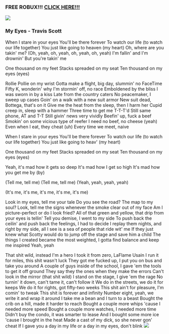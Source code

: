 ### FREE ROBUX!!! [CLICK HERE!!!](https://youtu.be/xvFZjo5PgG0?si=0gsSZ0wmVIJqtkNX)
![](https://media1.tenor.com/m/JuO0In1HqbMAAAAC/fin-fin-fin.gif)


 ### My Eyes - Travis Scott

When I stare in your eyes
You'll be there forever
To watch our life (to watch our life together)
You just like going to heaven (my heart)
Oh, where are you takin' me? (Oh, yeah, oh, yeah, oh, yeah, oh, yeah)
I'm fallin' and I'm drownin'
But you're takin' me

One thousand on my feet
Stacks spreaded on my seat
Ten thousand on my eyes (eyes)

Rollie Pollie on my wrist
Gotta make a flight, big day, slummin' no FaceTime
Fifty K, wonderin' why I'm stormin' off, no race
Emboldened by the bliss
I was sworn in by a kiss
Late from the country caters
No peacemaker, I sweep up cases
Goin' on a walk with a new suit armor
New suit dead, Bottega, that's on it
Give me the heat from the sleep, then I harm her
Cupid creep in, sleep with a hammer
Three time to get me T-T-T'd
Still same phone, AT and T-T
Still givin' news very vividly
Beefin' up, fuck a beef
Smokin' on some vicious type of reefer
I need no beef, no cheese (yeah)
Even when I eat, they cheat (uh)
Every time we meet, naive

When I stare in your eyes
You'll be there forever
To watch our life (to watch our life together)
You just like going to heav' (my heart)

One thousand on my feet
Stacks spreaded on my seat
Ten thousand on my eyes (eyes)

Yeah, it's mad how it gets so deep
It's mad how I get so high
It's mad how you get me by (by)

(Tell me, tell me)
(Tell me, tell me)
(Yeah, yeah, yeah, yeah)

(It's me, it's me, it's me, it's me, it's me)

Look in my eyes, tell me your tale
Do you see the road? The map to my soul?
Look, tell me the signs whenever the smoke clear out of my face
Am I picture-perfect or do I look fried?
All of that green and yellow, that drip from your eyes is tellin'
Tell you demise, I went to my side
To push back the ceilin' and push back the feelings, I had to decide
I replay them nights, and right by my side, all I see is a sea of people that ride wit' me
If they just knew what Scotty would do to jump off the stage and save him a child
The things I created became the most weighted, I gotta find balance and keep me inspired
Yeah, yeah

That shit wild, instead I'm a hero
I took it from zero, LaFlame Usain
I run it for miles, this shit wasn't luck
They got me fucked up, I put you on bus and take you around
A couple of guys inside of the school, I gave 'em the tools to get it off ground
They say they the ones when they make the errors
Can't look in the mirror (that shit wild)
I stand on the stage, I give 'em the rage
No turnin' it down, can't tame it, can't follow it
We do in the streets, we do it for keeps
We do it for rights, got fifty-two weeks
This shit ain't for pleasure, I'm comin' to tweak
This shit is forever and infinity
Number eight, yeah, we write it and wrap it around
I take me a bean and I turn to a beast
Bought the crib on a hill, made it harder to reach
Bought a couple more whips 'cause I needed more speed
Bought a couple more watches, I needed more time
Didn't buy the condo, it was smarter to lease
And I bought some more ice 'cause I brought in the heat
Made a cast of my dick, so she never gon' cheat
If I gave you a day in my life or a day in my eyes, don't blink
![](https://media1.tenor.com/m/ihv9g0578g0AAAAd/travis-scott-astroworld.gif)

